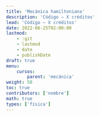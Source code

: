 ```yaml
---
title: 'Mecánica hamiltoniana'
description: 'Código — X créditos'
lead: 'Código — X créditos'
date: 2022-06-25T02:00:00
lastmod:
    - :git
    - lastmod
    - date
    - publishDate
draft: true
menu:
    cursos:
        parent: 'mecánica'
weight: 50
toc: true
contributors: ['nombre']
math: true
types: ['física']
---
```


